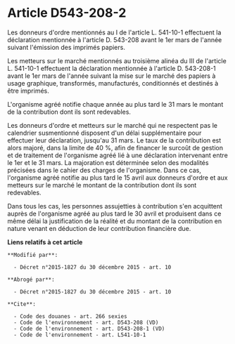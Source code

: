 # Article D543-208-2

Les donneurs d'ordre mentionnés au I de l'article L. 541-10-1 effectuent la déclaration mentionnée à l'article D. 543-208
avant le 1er mars de l'année suivant l'émission des imprimés papiers. 

Les metteurs sur le marché mentionnés au troisième alinéa du III de l'article L. 541-10-1 effectuent la déclaration
mentionnée à l'article D. 543-208-1 avant le 1er mars de l'année suivant la mise sur le marché des papiers à usage graphique,
transformés, manufacturés, conditionnés et destinés à être imprimés. 

L'organisme agréé notifie chaque année au plus tard le 31 mars le montant de la contribution dont ils sont redevables. 

Les donneurs d'ordre et metteurs sur le marché qui ne respectent pas le calendrier susmentionné disposent d'un délai
supplémentaire pour effectuer leur déclaration, jusqu'au 31 mars. Le taux de la contribution est alors majoré, dans la limite
de 40 %, afin de financer le surcoût de gestion et de traitement de l'organisme agréé lié à une déclaration intervenant entre
le 1er et le 31 mars. La majoration est déterminée selon des modalités précisées dans le cahier des charges de l'organisme.
Dans ce cas, l'organisme agréé notifie au plus tard le 15 avril aux donneurs d'ordre et aux metteurs sur le marché le montant
de la contribution dont ils sont redevables. 

Dans tous les cas, les personnes assujetties à contribution s'en acquittent auprès de l'organisme agréé au plus tard le 30
avril et produisent dans ce même délai la justification de la réalité et du montant de la contribution en nature venant en
déduction de leur contribution financière due.

**Liens relatifs à cet article**

	**Modifié par**:

	  - Décret n°2015-1827 du 30 décembre 2015 - art. 10

	**Abrogé par**:

	  - Décret n°2015-1827 du 30 décembre 2015 - art. 10

	**Cite**:

	  - Code des douanes - art. 266 sexies
	  - Code de l'environnement - art. D543-208 (VD)
	  - Code de l'environnement - art. D543-208-1 (VD)
	  - Code de l'environnement - art. L541-10-1
